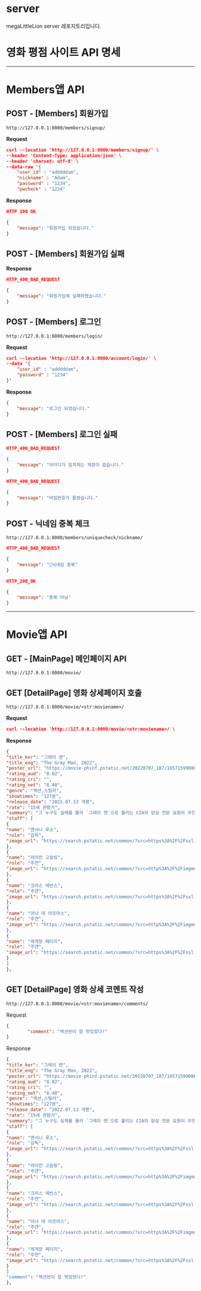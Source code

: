 # server
megaLittleLion server 레포지토리입니다.

# 영화 평점 사이트 API 명세

---

# Members앱 API

## POST - [Members] 회원가입

`http://127.0.0.1:8000/members/signup/`

**Request**

```json
curl --location 'http://127.0.0.1:8000/members/signup/' \
--header 'Content-Type: application/json' \
--header 'charset: utf-8' \
--data-raw '{
    "user_id" : "adddddam",
    "nickname" : "Adam",
    "password" : "1234",
	"pwcheck" : "1234"
```

**Response**

```json
HTTP 200 OK

{
    "message": "회원가입 되었습니다."
}
```

## POST - [Members] 회원가입 실패

**Response**

```json
HTTP_400_BAD_REQUEST

{
    "message": "회원가입에 실패하였습니다."
}
```

## POST - [Members] 로그인

`http://127.0.0.1:8000/members/login/`

**Request**

```json
curl --location 'http://127.0.0.1:8000/account/login/' \
--data '{
    "user_id" : "adddddam",
    "password" : "1234"
}'
```

**Response**

```json
{
    "message": "로그인 되었습니다."
}
```

## POST - [Members] 로그인 실패

```json
HTTP_400_BAD_REQUEST

{
    "message": "아이디가 일치하는 계정이 없습니다."
}
```

```json
HTTP_400_BAD_REQUEST

{
    "message": "비밀번호가 틀렸습니다."
}
```

## POST - 닉네임 중복 체크

`http://127.0.0.1:8000/members/uniquecheck/nickname/`

```json
HTTP_400_BAD_REQUEST

{
    "message": "닉네임 중복"
}
```

```json
HTTP_200_OK

{
    "message": "중복 아님"
}
```


---

# Movie앱 API

## GET - [MainPage] 메인페이지 API

`http://127.0.0.1:8000/movie/`

## GET [DetailPage] 영화 상세페이지 호출

`http://127.0.0.1:8000/movie/<str:moviename>/`

**Request**

```json
curl --location 'http://127.0.0.1:8000/movie/<str:moviename>/ \

```

**Response**

```json
{
"title_kor": "그레이 맨",
"title_eng": "The Gray Man, 2022",
"poster_url": "https://movie-phinf.pstatic.net/20220707_187/165715990860275QAG_JPEG/movie_image.jpg?type=m203_290_2",
"rating_aud": "8.02",
"rating_cri": "",
"rating_net": "8.40",
"genre": "액션,스릴러",
"showtimes": "127분",
"release_date": "2022.07.13 개봉",
"rate": "15세 관람가",
"summary": "그 누구도 실체를 몰라 `그레이 맨`으로 불리는 CIA의 암살 전문 요원이 우연히 CIA의 감추고 싶은 비밀을 알게 되고, CIA의 사주를 받은 소시오패스 전 동료에게 쫓기며 시작되는 액션 블록버스터",
"staff": [
{
"name": "앤서니 루소",
"role": "감독",
"image_url": "https://search.pstatic.net/common/?src=https%3A%2F%2Fssl.pstatic.net%2Fsstatic%2Fpeople%2F185%2F202207111035175201.png&type=u111_139&quality=95"
},
{
"name": "라이언 고슬링",
"role": "주연",
"image_url": "https://search.pstatic.net/common/?src=http%3A%2F%2Fimgmovie.naver.net%2Fmdi%2Fpi%2F000000057%2FPM5751_144824_000.jpg&type=u111_139&quality=95"
},
{
"name": "크리스 에반스",
"role": "주연",
"image_url": "https://search.pstatic.net/common/?src=https%3A%2F%2Fssl.pstatic.net%2Fsstatic%2Fpeople%2F110%2F202206081151278971.png&type=u111_139&quality=95"
},
{
"name": "아나 데 아르마스",
"role": "주연",
"image_url": "https://search.pstatic.net/common/?src=http%3A%2F%2Fimgmovie.naver.net%2Fmdi%2Fpi%2F000001712%2FPM171281_181850_000.jpg&type=u111_139&quality=95"
},
{
"name": "레게장 페이지",
"role": "주연",
"image_url": "https://search.pstatic.net/common/?src=https%3A%2F%2Fssl.pstatic.net%2Fsstatic%2Fpeople%2F37%2F202012241413274941.jpg&type=u111_139&quality=95"
}
]
},
```

## GET [DetailPage] 영화 상세 코멘트 작성

`http://127.0.0.1:8000/movie/<str:moviename>/comments/`

Request

```json
{
		"comment": "액션씬이 참 멋있었다!"
}
```

Response

```json
{
"title_kor": "그레이 맨",
"title_eng": "The Gray Man, 2022",
"poster_url": "https://movie-phinf.pstatic.net/20220707_187/165715990860275QAG_JPEG/movie_image.jpg?type=m203_290_2",
"rating_aud": "8.02",
"rating_cri": "",
"rating_net": "8.40",
"genre": "액션,스릴러",
"showtimes": "127분",
"release_date": "2022.07.13 개봉",
"rate": "15세 관람가",
"summary": "그 누구도 실체를 몰라 `그레이 맨`으로 불리는 CIA의 암살 전문 요원이 우연히 CIA의 감추고 싶은 비밀을 알게 되고, CIA의 사주를 받은 소시오패스 전 동료에게 쫓기며 시작되는 액션 블록버스터",
"staff": [
{
"name": "앤서니 루소",
"role": "감독",
"image_url": "https://search.pstatic.net/common/?src=https%3A%2F%2Fssl.pstatic.net%2Fsstatic%2Fpeople%2F185%2F202207111035175201.png&type=u111_139&quality=95"
},
{
"name": "라이언 고슬링",
"role": "주연",
"image_url": "https://search.pstatic.net/common/?src=http%3A%2F%2Fimgmovie.naver.net%2Fmdi%2Fpi%2F000000057%2FPM5751_144824_000.jpg&type=u111_139&quality=95"
},
{
"name": "크리스 에반스",
"role": "주연",
"image_url": "https://search.pstatic.net/common/?src=https%3A%2F%2Fssl.pstatic.net%2Fsstatic%2Fpeople%2F110%2F202206081151278971.png&type=u111_139&quality=95"
},
{
"name": "아나 데 아르마스",
"role": "주연",
"image_url": "https://search.pstatic.net/common/?src=http%3A%2F%2Fimgmovie.naver.net%2Fmdi%2Fpi%2F000001712%2FPM171281_181850_000.jpg&type=u111_139&quality=95"
},
{
"name": "레게장 페이지",
"role": "주연",
"image_url": "https://search.pstatic.net/common/?src=https%3A%2F%2Fssl.pstatic.net%2Fsstatic%2Fpeople%2F37%2F202012241413274941.jpg&type=u111_139&quality=95"
}
]
"comment": "액션씬이 참 멋있었다!"
},
```
